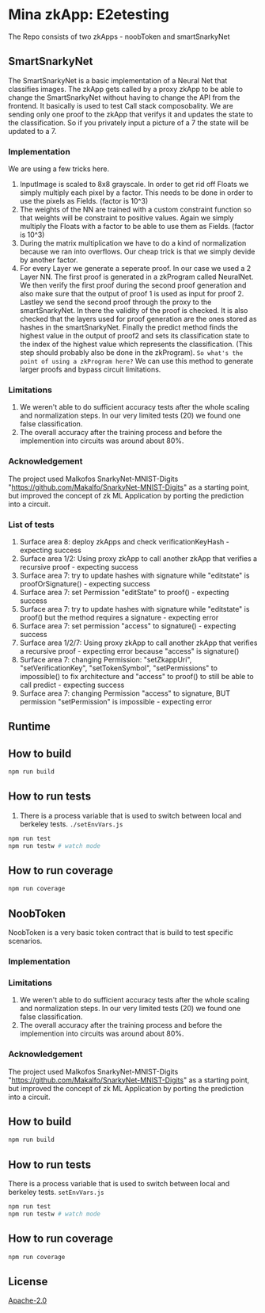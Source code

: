 # Mina zkApp: E2etesting

The Repo consists of two zkApps - noobToken and smartSnarkyNet

## SmartSnarkyNet

The SmartSnarkyNet is a basic implementation of a Neural Net that classifies images.
The zkApp gets called by a proxy zkApp to be able to change the SmartSnarkyNet without having to change the API from the frontend. It basically is used to test Call stack composobality. We are sending only one proof to the zkApp that verifys it and updates the state to the classification.
So if you privately input a picture of a 7 the state will be updated to a 7.

### Implementation

We are using a few tricks here.

1. InputImage is scaled to 8x8 grayscale. In order to get rid off Floats we simply multiply each pixel by a factor. This needs to be done in order to use the pixels as Fields. (factor is 10^3)
2. The weights of the NN are trained with a custom constraint function so that weights will be constraint to positive values. Again we simply multiply the Floats with a factor to be able to use them as Fields. (factor is 10^3)
3. During the matrix multiplication we have to do a kind of normalization because we ran into overflows. Our cheap trick is that we simply devide by another factor.
4. For every Layer we generate a seperate proof. In our case we used a 2 Layer NN. The first proof is generated in a zkProgram called NeuralNet. We then verify the first proof during the second proof generation and also make sure that the output of proof 1 is used as input for proof 2. Lastley we send the second proof through the proxy to the smartSnarkyNet. In there the validity of the proof is checked. It is also checked that the layers used for proof generation are the ones stored as hashes in the smartSnarkyNet. Finally the predict method finds the highest value in the output of proof2 and sets its classification state to the index of the highest value which represents the classification. (This step should probably also be done in the zkProgram).
   `So what's the point of using a zkProgram here?`
   We can use this method to generate larger proofs and bypass circuit limitations.

### Limitations

1. We weren't able to do sufficient accuracy tests after the whole scaling and normalization steps. In our very limited tests (20) we found one false classification.
2. The overall accuracy after the training process and before the implemention into circuits was around about 80%.

### Acknowledgement

The project used Malkofos SnarkyNet-MNIST-Digits
"https://github.com/Makalfo/SnarkyNet-MNIST-Digits"
as a starting point, but improved the concept of zk ML Application by
porting the prediction into a circuit.

### List of tests

1. Surface area 8: deploy zkApps and check verificationKeyHash - expecting success
2. Surface area 1/2: Using proxy zkApp to call another zkApp that verifies a recursive proof - expecting success
3. Surface area 7: try to update hashes with signature while "editstate" is proofOrSignature() - expecting success
4. Surface area 7: set Permission "editState" to proof() - expecting success
5. Surface area 7: try to update hashes with signature while "editstate" is proof() but the method requires a signature - expecting error
6. Surface area 7: set permission "access" to signature() - expecting success
7. Surface area 1/2/7: Using proxy zkApp to call another zkApp that verifies a recursive proof - expecting error because "access" is signature()
8. Surface area 7: changing Permission: "setZkappUri", "setVerificationKey", "setTokenSymbol", "setPermissions" to impossible() to fix architecture and "access" to proof() to still be able to call predict - expecting success
9. Surface area 7: changing Permission "access" to signature, BUT permission "setPermission" is impossible - expecting error

## Runtime

## How to build

```sh
npm run build
```

## How to run tests

1. There is a process variable that is used to switch between local and berkeley tests.
   `./setEnvVars.js`

```sh
npm run test
npm run testw # watch mode
```

## How to run coverage

```sh
npm run coverage
```

## NoobToken

NoobToken is a very basic token contract that is build to test specific scenarios.

### Implementation

### Limitations

1. We weren't able to do sufficient accuracy tests after the whole scaling and normalization steps. In our very limited tests (20) we found one false classification.
2. The overall accuracy after the training process and before the implemention into circuits was around about 80%.

### Acknowledgement

The project used Malkofos SnarkyNet-MNIST-Digits
"https://github.com/Makalfo/SnarkyNet-MNIST-Digits"
as a starting point, but improved the concept of zk ML Application by
porting the prediction into a circuit.

## How to build

```sh
npm run build
```

## How to run tests

There is a process variable that is used to switch between local and berkeley tests.
`setEnvVars.js`

```sh
npm run test
npm run testw # watch mode
```

## How to run coverage

```sh
npm run coverage
```

## License

[Apache-2.0](LICENSE)
